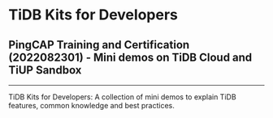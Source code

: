 # TiDB Kits for Developers
## PingCAP Training and Certification (2022082301) - Mini demos on TiDB Cloud and TiUP Sandbox
-----------------------
TiDB Kits for Developers: A collection of mini demos to explain TiDB features, common knowledge and best practices.